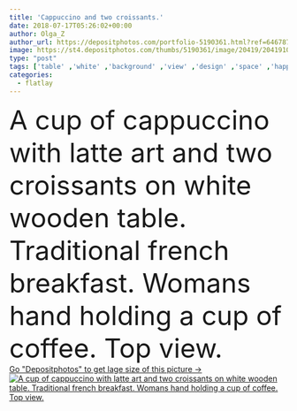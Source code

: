 ```yaml
---
title: 'Cappuccino and two croissants.'
date: 2018-07-17T05:26:02+00:00
author: Olga_Z
author_url: https://depositphotos.com/portfolio-5190361.html?ref=64678756
image: https://st4.depositphotos.com/thumbs/5190361/image/20419/204191066/api_thumb_450.jpg?forcejpeg=true
type: "post"
tags: ['table' ,'white' ,'background' ,'view' ,'design' ,'space' ,'happy' ,'closeup' ,'holding' ,'art' ,'fresh' ,'morning' ,'energy' ,'food' ,'wooden' ,'pastry' ,'cup' ,'tasty' ,'sweet' ,'meal' ,'breakfast' ,'dessert' ,'snack' ,'coffee' ,'caffeine' ,'espresso' ,'cappuccino' ,'drink' ,'croissant' ,'french' ,'time' ,'hand' ,'concept' ,'lay' ,'heart' ,'two' ,'cafe' ,'mug' ,'woman' ,'flat' ,'lifestyle' ,'foam' ,'top' ,'bakery' ,'latte' ,'above' ,'stories' ,'Hydrangea' ,'instagram' ,'flatlay' ]
categories: 
  - flatlay
---
```

<div aling="center">
            <font size="60"> A cup of cappuccino with latte art and two croissants on white wooden table. Traditional french breakfast. Womans hand holding a cup of coffee. Top view.</font>   
</div>
<div>
    <a href='https://depositphotos.com/204191066/stock-photo-cappuccino-and-two-croissants.html?ref=64678756' target=_blank > Go "Depositphotos" to get lage size of this picture ->
        <img href='https://depositphotos.com/204191066/stock-photo-cappuccino-and-two-croissants.html?ref=64678756' src='https://st4.depositphotos.com/5190361/20419/i/950/depositphotos_204191066-stock-photo-cappuccino-and-two-croissants.jpg?forcejpeg=true' alt='A cup of cappuccino with latte art and two croissants on white wooden table. Traditional french breakfast. Womans hand holding a cup of coffee. Top view.' >
    </a>
</div>
